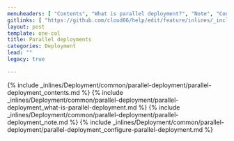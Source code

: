 ```yaml
---
menuheaders: [ "Contents", "What is parallel deployment?", "Note", "Configure parallel deployment" ]
gitlinks: [ "https://github.com/cloud66/help/edit/feature/inlines/_includes/_inlines/Deployment/common/parallel-deployment/parallel-deployment_contents.md", "https://github.com/cloud66/help/edit/feature/inlines/_includes/_inlines/Deployment/common/parallel-deployment/parallel-deployment_what-is-parallel-deployment.md", "https://github.com/cloud66/help/edit/feature/inlines/_includes/_inlines/Deployment/common/parallel-deployment/parallel-deployment_note.md", "https://github.com/cloud66/help/edit/feature/inlines/_includes/_inlines/Deployment/common/parallel-deployment/parallel-deployment_configure-parallel-deployment.md" ]
layout: post
template: one-col
title: Parallel deployments
categories: Deployment
lead: ""
legacy: true

---
```


<a name="1"></a>{% include _inlines/Deployment/common/parallel-deployment/parallel-deployment_contents.md %}
<a name="2"></a>{% include _inlines/Deployment/common/parallel-deployment/parallel-deployment_what-is-parallel-deployment.md %}
<a name="3"></a>{% include _inlines/Deployment/common/parallel-deployment/parallel-deployment_note.md %}
<a name="4"></a>{% include _inlines/Deployment/common/parallel-deployment/parallel-deployment_configure-parallel-deployment.md %}